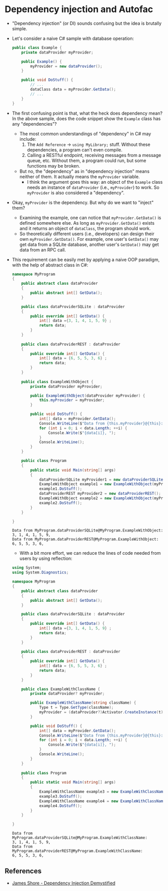 # Dependency injection and Autofac

* "Dependency injection" (or DI) sounds confusing but the idea is brutally
simple.

* Let's consider a naive C# sample with database operation:
    ```C#
    public class Example {
        private dataProvider myProvider;

        public Example() {
            myProvider = new dataProvider();
        }

        public void DoStuff() {
            // ...
            dataClass data = myProvider.GetData();
            // ...
        }
    } 
    ```

* The first confusing point is that, what the heck does dependency mean? In
the above sample, does the code snippet show the `Example` class has any
"dependencies"?
    * The most common understandings of "dependency" in C# may include:
        1. The `Add Reference` -> `using MyLibrary;` stuff. Without these
        dependencies, a program can't even compile.
        2. Calling a RESTful endpoint, receiving messages from a message queue,
        etc. Without them, a program could run, but some functions may be broken.
    * But no, the "dependency" as in "dependency injection" means neither of
    them. It actually means the `myProvider` variable.
        * I think the argument goes this way: an object of the `Example` class
        needs an instance of `dataProvider` (i.e., `myProvider`) to work. So
        `myProvider` is also considered a "dependency".

* Okay, `myProvider` is the dependency. But why do we want to "inject" them?
    * Examining the example, one can notice that `myProvider.GetData()` is
    defined somewhere else. As long as `myProvider.GetData()` exists and it 
    returns an object of `dataClass`, the program should work.
    * So theoretically different users (i.e., developers) can design their own
    `myProvider.GetData()`. For example, one user's `GetData()` may get data
    from a SQLite database, another user's `GetData()` may get data from an 
    RPC call.

* This requirement can be easily met by applying a naive OOP paradigm, with the
help of abstract class in C#:

    ```C#
    namespace MyProgram
    {
        public abstract class dataProvider
        {
            public abstract int[] GetData();
        }

        public class dataProviderSQLite : dataProvider
        {
            public override int[] GetData() {
                int[] data ={3, 1, 4, 1, 5, 9} ;
                return data;
            }
        }
        
        public class dataProviderREST : dataProvider
        {
            public override int[] GetData() {
                int[] data = {6, 5, 5, 3, 6} ;
                return data;
            }
        }
        
        public class ExampleWithObject {
            private dataProvider myProvider;

            public ExampleWithObject(dataProvider myProvider) {
                this.myProvider = myProvider;
            }

            public void DoStuff() {
                int[] data = myProvider.GetData();
                Console.WriteLine($"Data from {this.myProvider}@{this}:");
                for (int i = 0; i < data.Length; ++i) {
                    Console.Write($"{data[i]}, ");
                }
                Console.WriteLine();
            }
        }

        public class Program
        {
            public static void Main(string[] args)
            {
                dataProviderSQLite myProvider1 = new dataProviderSQLite();
                ExampleWithObject example1 = new ExampleWithObject(myProvider1);
                example1.DoStuff();
                dataProviderREST myProvider2 = new dataProviderREST();
                ExampleWithObject example2 = new ExampleWithObject(myProvider2);
                example2.DoStuff();
            }
        }

    }
    ```
    ```
    Data from MyProgram.dataProviderSQLite@MyProgram.ExampleWithObject:
    3, 1, 4, 1, 5, 9, 
    Data from MyProgram.dataProviderREST@MyProgram.ExampleWithObject:
    6, 5, 5, 3, 6, 
    ```

    * With a bit more effort, we can reduce the lines of code needed from users
    by using reflection:

    ```C#
    using System;
    using System.Diagnostics;

    namespace MyProgram
    {
        public abstract class dataProvider
        {
            public abstract int[] GetData();
        }

        public class dataProviderSQLite : dataProvider
        {
            public override int[] GetData() {
                int[] data ={3, 1, 4, 1, 5, 9} ;
                return data;
            }
        }
        
        public class dataProviderREST : dataProvider
        {
            public override int[] GetData() {
                int[] data = {6, 5, 5, 3, 6} ;
                return data;
            }
        }

        public class ExampleWithClassName {
            private dataProvider? myProvider;

            public ExampleWithClassName(string className) {
                Type t = Type.GetType(className); 
                myProvider = (dataProvider?)Activator.CreateInstance(t);
            }

            public void DoStuff() {
                int[] data = myProvider.GetData();
                Console.WriteLine($"Data from {this.myProvider}@{this}:");
                for (int i = 0; i < data.Length; ++i) {
                    Console.Write($"{data[i]}, ");
                }
                Console.WriteLine();
            }
        }
        
        public class Program
        {
            public static void Main(string[] args)
            {
                ExampleWithClassName example3 = new ExampleWithClassName("MyProgram.dataProviderSQLite");
                example3.DoStuff();
                ExampleWithClassName example4 = new ExampleWithClassName("MyProgram.dataProviderREST");
                example4.DoStuff();
            }
        }

    }
    ```
    ```
    Data from MyProgram.dataProviderSQLite@MyProgram.ExampleWithClassName:
    3, 1, 4, 1, 5, 9,
    Data from MyProgram.dataProviderREST@MyProgram.ExampleWithClassName:
    6, 5, 5, 3, 6, 
    ```

## References

* [James Shore - Dependency Injection Demystified](https://www.jamesshore.com/v2/blog/2006/dependency-injection-demystified)
